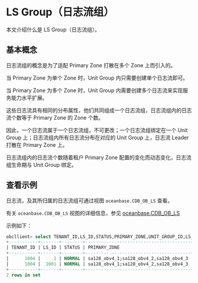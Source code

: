 # LS Group（日志流组）

本文介绍什么是 LS Group（日志流组）。

## 基本概念

日志流组的概念是为了适配 Primary Zone 打散在多个 Zone 上而引入的。

当 Primary Zone 为单个 Zone 时，Unit Group 内只需要创建单个日志流即可。

当 Primary Zone 为多个 Zone 时，Unit Group 内需要创建多个日志流来实现服务能力水平扩展。

这些日志流具有相同的分布属性，他们共同组成一个日志流组，日志流组内的日志流个数等于 Primary Zone 的 Zone 个数。

因此，一个日志流属于一个日志流组，不可更改；一个日志流组绑定在一个 Unit Group 上；日志流组内所有日志流分布在对应的 Unit Group 上，日志流 Leader 打散在 Primary Zone 上。

日志流组内的日志流个数随着租户 Primary Zone 配置的变化而动态变化，日志流组生命期与 Unit Group 绑定。

## 查看示例

日志流，及其所归属的日志流组可通过视图 `oceanbase.CDB_OB_LS` 查看。

有关 `oceanbase.CDB_OB_LS` 视图的详细信息，参见 [oceanbase.CDB_OB_LS](../../../7.reference/5.system-reference/4.system-view-of-mysql-mode/2.dictionary-view-of-mysql-mode/175.oceanbase-cdb_ob_ls-of-mysql-mode.md)

示例如下：

```sql
obcllient> select TENANT_ID,LS_ID,STATUS,PRIMARY_ZONE,UNIT_GROUP_ID,LS_GROUP_ID FROM oceanbase.CDB_OB_LS where TENANT_ID=1004;
+-----------+-------+--------+----------------------------------------+---------------+-------------+
| TENANT_ID | LS_ID | STATUS | PRIMARY_ZONE                           | UNIT_GROUP_ID | LS_GROUP_ID |
+-----------+-------+--------+----------------------------------------+---------------+-------------+
|      1004 |     1 | NORMAL | sa128_obv4_1;sa128_obv4_2,sa128_obv4_3 |             0 |           0 |
|      1004 |  1001 | NORMAL | sa128_obv4_1;sa128_obv4_2,sa128_obv4_3 |          1003 |        1001 |
+-----------+-------+--------+----------------------------------------+---------------+-------------+
2 rows in set 
```
